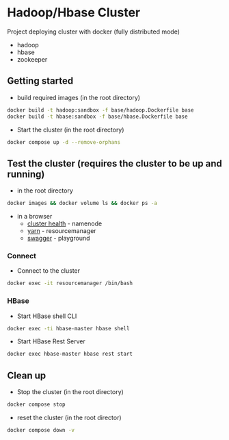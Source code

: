 # Hadoop/Hbase Cluster

Project deploying cluster with docker (fully distributed mode)
- hadoop
- hbase
- zookeeper

## Getting started

- build required images (in the root directory)

```bash
docker build -t hadoop:sandbox -f base/hadoop.Dockerfile base	
docker build -t hbase:sandbox -f base/hbase.Dockerfile base
```

- Start the cluster (in the root directory)

```bash
docker compose up -d --remove-orphans
```

## Test the cluster (requires the cluster to be up and running)

- in the root directory

```bash
docker images && docker volume ls && docker ps -a
```

- in a browser
  - [cluster health](http://localhost:9870) - namenode
  - [yarn](http://localhost:8088) - resourcemanager
  - [swagger](http://localhost:7080/swagger) - playground

### Connect

- Connect to the cluster

```bash
docker exec -it resourcemanager /bin/bash
```

### HBase

- Start HBase shell CLI

```bash
docker exec -ti hbase-master hbase shell
```

- Start HBase Rest Server

```bash
docker exec hbase-master hbase rest start
```

## Clean up

- Stop the cluster (in the root directory)

```bash
docker compose stop
```

- reset the cluster (in the root director)

```bash
docker compose down -v
```
